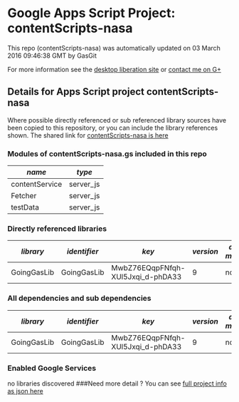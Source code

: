 # Google Apps Script Project: contentScripts-nasa
This repo (contentScripts-nasa) was automatically updated on 03 March 2016 09:46:38 GMT by GasGit

For more information see the [desktop liberation site](http://ramblings.mcpher.com/Home/excelquirks/drivesdk/gettinggithubready "desktop liberation") or [contact me on G+](https://plus.google.com/+BruceMcpherson "Bruce McPherson - GDE")
## Details for Apps Script project contentScripts-nasa
Where possible directly referenced or sub referenced library sources have been copied to this repository, or you can include the library references shown. 
The shared link for [contentScripts-nasa is here](https://script.google.com/d/1XMV_ikXYoVNfaEMqmMdrb_JqXjJnqJ9e--UwZU5IVWsRTdDAljDBpFse/edit?usp=sharing "open in the GAS IDE")

### Modules of contentScripts-nasa.gs included in this repo
*name*|*type*
--- | --- 
contentService| server_js
Fetcher| server_js
testData| server_js
### Directly referenced libraries
*library*|*identifier*|*key*|*version*|*dev mode*|*source*|
--- | --- | --- | --- | --- | --- 
GoingGasLib| GoingGasLib|MwbZ76EQqpFNfqh-XUl5Jxqi_d-phDA33|9|no|no
### All dependencies and sub dependencies
*library*|*identifier*|*key*|*version*|*dev mode*|*source*|
--- | --- | --- | --- | --- | --- 
GoingGasLib| GoingGasLib|MwbZ76EQqpFNfqh-XUl5Jxqi_d-phDA33|9|no|no
### Enabled Google Services
no libraries discovered
###Need more detail ?
You can see [full project info as json here](info.json)
